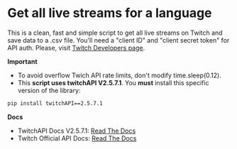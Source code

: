 # Get all live streams for a language
This is a clean, fast and simple script to get all live streams on Twitch and save data to a .csv file. You'll need a "client ID" and "client secret token" for API auth. Please, visit [Twitch Developers page](https://dev.twitch.tv/). 

**Important**
- To avoid overflow Twich API rate limits, don't modify time.sleep(0.12). 
- This **script uses twitchAPI V2.5.7.1**. You **must** install this specific version of the library:
```bash
pip install twitchAPI==2.5.7.1
```

**Docs**
- TwitchAPI Docs V2.5.7.1: [Read The Docs](https://pytwitchapi.readthedocs.io/en/v2.5.7/modules/twitchAPI.twitch.html)
- Twitch Official API Docs: [Read The Docs](https://dev.twitch.tv/docs/)
